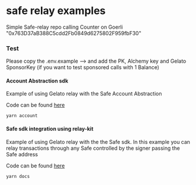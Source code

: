 # safe relay examples

Simple Safe-relay repo calling Counter on Goerli "0x763D37aB388C5cdd2Fb0849d6275802F959fbF30"



### Test

Please copy the .env.example --> and add the PK, Alchemy key and Gelato SponsorKey (if you want to test sponsored calls with 1 Balance)  

#### Account Abstraction sdk
Example of using Gelato relay with the Safe Account Abstraction 

Code can be found [here](src/account.ts)

```
yarn account
```

#### Safe sdk integration using relay-kit
Example of using Gelato relay with the the Safe sdk. In this example you can relay transactions through any Safe controlled by the signer passing the Safe address

Code can be found [here](src/docs.ts)

```
yarn docs
```
